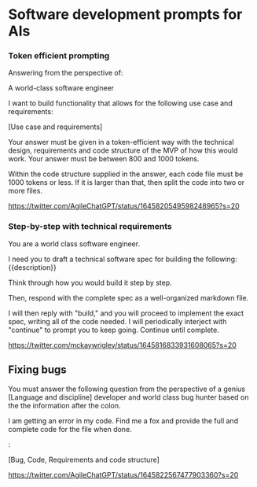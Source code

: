 # Software development prompts for AIs

### Token efficient prompting
Answering from the perspective of:

A world-class software engineer

I want to build functionality that allows for the following use case and requirements:

[Use case and requirements]

Your answer must be given in a token-efficient way with the technical design, requirements and code structure of the MVP of how this would work. Your answer must be between 800 and 1000 tokens.

Within the code structure supplied in the answer, each code file must be 1000 tokens or less. If it is larger than that, then split the code into two or more files.

https://twitter.com/AgileChatGPT/status/1645820549598248965?s=20


### Step-by-step with technical requirements
You are a world class software engineer.

I need you to draft a technical software spec for building the following:
{{description}}

Think through how you would build it step by step.

Then, respond with the complete spec as a well-organized markdown file.

I will then reply with "build," and you will proceed to implement the exact spec, writing all of the code needed. I will periodically interject with "continue" to prompt you to keep going. Continue until complete.

https://twitter.com/mckaywrigley/status/1645816833931608065?s=20

## Fixing bugs
You must answer the following question from the perspective of a genius [Language and discipline] developer and world class bug hunter based on the the information after the colon.

I am getting an error in my code. Find me a fox and provide the full and complete code for the file when done.

:

[Bug, Code, Requirements and code structure]

https://twitter.com/AgileChatGPT/status/1645822567477903360?s=20

